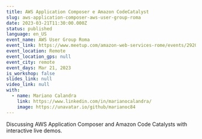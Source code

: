 ```yaml
---
title: AWS Application Composer e Amazon CodeCatalyst
slug: aws-application-composer-aws-user-group-roma
date: 2023-03-21T11:30:00.000Z
status: published
language: en_US
event_name: AWS User Group Roma
event_link: https://www.meetup.com/amazon-web-services-rome/events/292074298/
event_location: Remote
event_location_gps: null
event_city: remote
event_days: Mar 21, 2023
is_workshop: false
slides_link: null
video_link: null
with:
  - name: Mariano Calandra
    link: https://www.linkedin.com/in/marianocalandra/
    image: https://unavatar.io/github/marianoc84
---
```


Discussing AWS Application Composer and Amazon Code Catalysts with interactive live demos.

